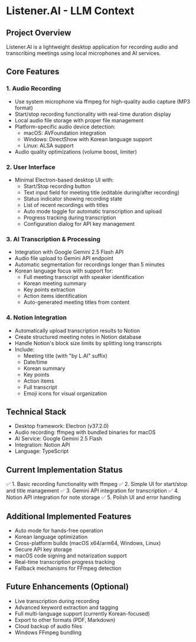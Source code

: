 # Listener.AI - LLM Context

## Project Overview
Listener.AI is a lightweight desktop application for recording audio and transcribing meetings using local microphones and AI services.

## Core Features

### 1. Audio Recording
- Use system microphone via ffmpeg for high-quality audio capture (MP3 format)
- Start/stop recording functionality with real-time duration display
- Local audio file storage with proper file management
- Platform-specific audio device detection:
  - macOS: AVFoundation integration
  - Windows: DirectShow with Korean language support
  - Linux: ALSA support
- Audio quality optimizations (volume boost, limiter)

### 2. User Interface
- Minimal Electron-based desktop UI with:
  - Start/Stop recording button
  - Text input field for meeting title (editable during/after recording)
  - Status indicator showing recording state
  - List of recent recordings with titles
  - Auto mode toggle for automatic transcription and upload
  - Progress tracking during transcription
  - Configuration dialog for API key management

### 3. AI Transcription & Processing
- Integration with Google Gemini 2.5 Flash API
- Audio file upload to Gemini API endpoint
- Automatic segmentation for recordings longer than 5 minutes
- Korean language focus with support for:
  - Full meeting transcript with speaker identification
  - Korean meeting summary
  - Key points extraction
  - Action items identification
  - Auto-generated meeting titles from content

### 4. Notion Integration
- Automatically upload transcription results to Notion
- Create structured meeting notes in Notion database
- Handle Notion's block size limits by splitting long transcripts
- Include:
  - Meeting title (with "by L.AI" suffix)
  - Date/time
  - Korean summary
  - Key points
  - Action items
  - Full transcript
  - Emoji icons for visual organization

## Technical Stack
- Desktop framework: Electron (v37.2.0)
- Audio recording: ffmpeg with bundled binaries for macOS
- AI Service: Google Gemini 2.5 Flash
- Integration: Notion API
- Language: TypeScript

## Current Implementation Status
✅ 1. Basic recording functionality with ffmpeg
✅ 2. Simple UI for start/stop and title management
✅ 3. Gemini API integration for transcription
✅ 4. Notion API integration for note storage
✅ 5. Polish UI and error handling

## Additional Implemented Features
- Auto mode for hands-free operation
- Korean language optimization
- Cross-platform builds (macOS x64/arm64, Windows, Linux)
- Secure API key storage
- macOS code signing and notarization support
- Real-time transcription progress tracking
- Fallback mechanisms for FFmpeg detection

## Future Enhancements (Optional)
- Live transcription during recording
- Advanced keyword extraction and tagging
- Full multi-language support (currently Korean-focused)
- Export to other formats (PDF, Markdown)
- Cloud backup of audio files
- Windows FFmpeg bundling
